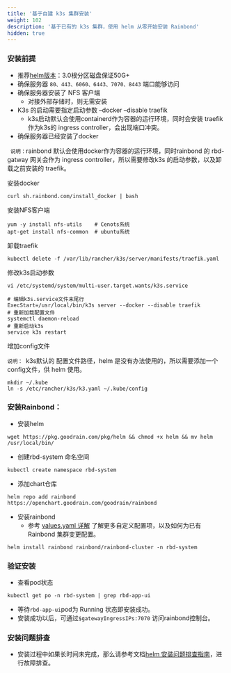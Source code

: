 ```yaml
---
title: '基于自建 k3s 集群安装'
weight: 102
description: '基于已有的 k3s 集群，使用 helm 从零开始安装 Rainbond'
hidden: true
---
```


### 安装前提

- 推荐[helm版本](https://helm.sh/docs/intro/install/)：3.0根分区磁盘保证50G+
- 确保服务器 `80、443、6060、6443、7070、8443` 端口能够访问
- 确保服务器安装了 NFS 客户端
  - 对接外部存储时，则无需安装
- K3s 的启动需要指定启动参数 –docker –disable traefik
  - k3s启动默认会使用containerd作为容器的运行环境，同时会安装 traefik 作为k3s的 ingress controller，会出现端口冲突。
- 确保服务器已经安装了docker

`` 说明：``rainbond 默认会使用docker作为容器的运行环境，同时rainbond 的 rbd-gatway 网关会作为 ingress controller，所以需要修改k3s 的启动参数，以及卸载之前安装的 traefik。

安装docker

```
curl sh.rainbond.com/install_docker | bash
```

安装NFS客户端

```
yum -y install nfs-utils    # Cenots系统
apt-get install nfs-common  # ubuntu系统
```

卸载traefik

```
kubectl delete -f /var/lib/rancher/k3s/server/manifests/traefik.yaml
```

修改k3s启动参数

```
vi /etc/systemd/system/multi-user.target.wants/k3s.service

# 编辑k3s.service文件末尾行
ExecStart=/usr/local/bin/k3s server --docker --disable traefik
# 重新加载配置文件
systemctl daemon-reload
# 重新启动k3s
service k3s restart
```

增加config文件

``说明： ``k3s默认的 配置文件路径，helm 是没有办法使用的，所以需要添加一个 config文件，供 helm 使用。 

```
mkdir ~/.kube
ln -s /etc/rancher/k3s/k3.yaml ~/.kube/config
```

### 安装Rainbond：

- 安装helm

```
wget https://pkg.goodrain.com/pkg/helm && chmod +x helm && mv helm /usr/local/bin/
```

- 创建rbd-system 命名空间

```
kubectl create namespace rbd-system
```

- 添加chart仓库

```
helm repo add rainbond https://openchart.goodrain.com/goodrain/rainbond
```

- 安装rainbond
  - 参考 [values.yaml 详解](https://www.rainbond.com/docs/user-operations/deploy/install-with-helm/vaules-config/)  了解更多自定义配置项，以及如何为已有 Rainbond 集群变更配置。

```
helm install rainbond rainbond/rainbond-cluster -n rbd-system
```

### 验证安装

- 查看pod状态

```
kubectl get po -n rbd-system | grep rbd-app-ui
```

- 等待``` rbd-app-ui ```pod为 Running 状态即安装成功。
- 安装成功以后，可通过`` $gatewayIngressIPs:7070 `` 访问rainbond控制台。

### 安装问题排查

- 安装过程中如果长时间未完成，那么请参考文档[helm 安装问题排查指南](https://www.rainbond.com/docs/user-operations/deploy/install-troubleshoot/helm-install-troubleshoot/)，进行故障排查。
